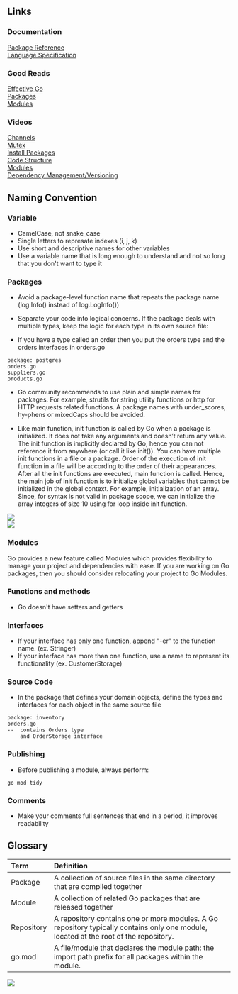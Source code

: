 ## Links
### Documentation
[Package Reference](https://golang.org/doc/) \
[Language Specification](https://golang.org/ref/spec)

### Good Reads
[Effective Go](https://golang.org/doc/effective_go.html) \
[Packages](https://medium.com/rungo/everything-you-need-to-know-about-packages-in-go-b8bac62b74cc)\
[Modules](https://medium.com/rungo/anatomy-of-modules-in-go-c8274d215c16)

### Videos
[Channels](https://www.youtube.com/watch?v=KBZlN0izeiY)\
[Mutex](https://www.youtube.com/watch?v=cjMdUmfzQWs)\
[Install Packages](https://www.youtube.com/watch?v=Kw1ZVXF7s5o)\
[Code Structure](https://www.youtube.com/watch?v=MzTcsI6tn-0)\
[Modules](https://www.youtube.com/watch?v=B0EjcYaBm9A)\
[Dependency Management/Versioning](https://www.youtube.com/watch?v=F8nrpe0XWRg)

## Naming Convention
### Variable
- CamelCase, not snake_case
- Single letters to represate indexes (i, j, k)
- Use short and descriptive names for other variables
- Use a variable name that is long enough to understand and not so long that you don't want to type it

### Packages
- Avoid a package-level function name that repeats the package name (log.Info() instead of log.LogInfo())
- Separate your code into logical concerns. If the package deals with multiple types, keep the logic for each type in its own source file:

- If you have a type called an order then you put the orders type and the orders interfaces in orders.go
```
package: postgres
orders.go
suppliers.go
products.go
```

- Go community recommends to use plain and simple names for packages. For example, strutils for string utility functions or http for HTTP requests related functions. A package names with under_scores, hy-phens or mixedCaps should be avoided.

- Like main function, init function is called by Go when a package is initialized. It does not take any arguments and doesn’t return any value. The init function is implicitly declared by Go, hence you can not reference it from anywhere (or call it like init()). You can have multiple init functions in a file or a package. Order of the execution of init function in a file will be according to the order of their appearances. After all the init functions are executed, main function is called. Hence, the main job of init function is to initialize global variables that cannot be initialized in the global context. For example, initialization of an array. Since, for syntax is not valid in package scope, we can initialize the array integers of size 10 using for loop inside init function.

<div align=left ><img src="https://miro.medium.com/max/913/1*7opoqANNzsqLyHViQaK-tg.png"/>
<div align=left ><img src="https://miro.medium.com/max/913/1*UswvbXJpnMDT-kkeAqnzZw.png"/>


### Modules
Go provides a new feature called Modules which provides flexibility to manage your project and dependencies with ease. If you are working on Go packages, then you should consider relocating your project to Go Modules.

### Functions and methods
- Go doesn't have setters and getters

### Interfaces
- If your interface has only one function, append "-er" to the function name. (ex. Stringer)
- If your interface has more than one function, use a name to represent its functionality (ex. CustomerStorage)

### Source Code 
- In the package that defines your domain objects, define the types and interfaces for each object in the same source file 
```
package: inventory
orders.go
--  contains Orders type
    and OrderStorage interface
```

### Publishing
- Before publishing a module, always perform:
```
go mod tidy
```

### Comments 
- Make your comments full sentences that end in a period, it improves readability

## Glossary

| Term           | Definition     |
| :------------- | :------------- |
|  Package       | A collection of source files in the same directory that are compiled together    |
|  Module        | A collection of related Go packages that are released together |
|  Repository    | A repository contains one or more modules. A Go repository typically contains only one module, located at the root of the repository.|
|  go.mod        | A file/module that declares the module path: the import path prefix for all packages within the module.|




<div align=left ><img src="https://cdn.filestackcontent.com/E6wA9QGnQUmsLrnJvHLM"/>